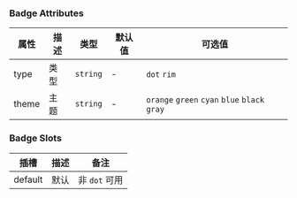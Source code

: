 ### Badge Attributes

| 属性  | 描述 | 类型     | 默认值 | 可选值                                        |
| ----- | ---- | -------- | ------ | --------------------------------------------- |
| type  | 类型 | `string` | -      | `dot` `rim`                                   |
| theme | 主题 | `string` | -      | `orange` `green` `cyan` `blue` `black` `gray` |

### Badge Slots

| 插槽    | 描述 | 备注          |
| ------- | ---- | ------------- |
| default | 默认 | 非 `dot` 可用 |
